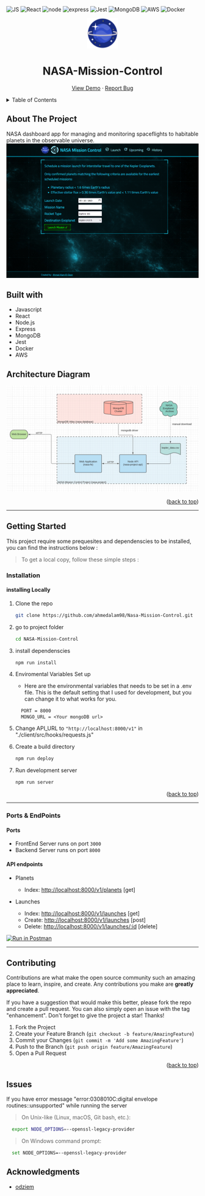<div id="top"></div>

![JS](https://img.shields.io/badge/JavaScript-F7DF1E?style=for-the-badge&logo=javascript&logoColor=black)
![React](https://img.shields.io/badge/React-20232A?style=for-the-badge&logo=react&logoColor=61DAFB)
![node](https://img.shields.io/badge/Node.js-339933?style=for-the-badge&logo=nodedotjs&logoColor=white)
![express](https://img.shields.io/badge/Express.js-000000?style=for-the-badge&logo=express&logoColor=white)
![Jest](https://img.shields.io/badge/Jest-C21325?style=for-the-badge&logo=jest&logoColor=white)
![MongoDB](https://img.shields.io/badge/MongoDB-4EA94B?style=for-the-badge&logo=mongodb&logoColor=white)
![AWS](https://img.shields.io/badge/Amazon_AWS-FF9900?style=for-the-badge&logo=amazonaws&logoColor=white)
![Docker](https://img.shields.io/badge/Docker-2CA5E0?style=for-the-badge&logo=docker&logoColor=white)


<div align="center">
  <a href="http://3.86.163.177:8000/">
    <img src="./client/public/favicon.png" alt="project logo" width="80">
  </a>
  <h1>NASA-Mission-Control</h1>
  <p align="center">
  <a href="http://3.86.163.177:8000/">View Demo</a>
    ·
    <a href="https://github.com/ahmedalam98/Nasa-Mission-Control/issues">Report Bug</a>
  </p>
  
</div>

<details>
  <summary>Table of Contents</summary>
  <ol>
    <li>
      <a href="#about-the-project">About The Project</a>
      <ul>
        <li><a href="#built-with">Built With</a></li>
        <li><a href="#architecture">Architecture Diagram</a></li>
      </ul>
    </li>
    <li>
      <a href="#getting-started">Getting Started</a>
      <ul>
        <li><a href="#installation">Installation</a></li>
        <li><a href="#ports--endpoints">Ports & EndPoints</a></li>
      </ul>
    </li>
    <li><a href="#contributing">Contributing</a></li>
    <li><a href="#issues">Issues</a></li>
    <li><a href="#acknowledgments">Acknowledgments</a></li>
  </ol>
</details>

## About The Project

NASA dashboard app for managing and monitoring spaceflights to habitable planets in the observable universe.
![Preview](./img/preview%201.png)

## Built with

- Javascript
- React
- Node.js
- Express
- MongoDB
- Jest
- Docker
- AWS

## Architecture Diagram

![ArchitectureDiagram](./img/Architecture%20-Diagram.png)

<p align="right">(<a href="#top">back to top</a>)</p>

---

## Getting Started

This project require some prequesites and dependenscies to be installed, you can find the instructions below :

> To get a local copy, follow these simple steps :

### Installation

#### installing Locally

1. Clone the repo
   ```sh
   git clone https://github.com/ahmedalam98/Nasa-Mission-Control.git
   ```
2. go to project folder

   ```sh
   cd NASA-Mission-Control
   ```

3. install dependenscies

   ```bash
   npm run install
   ```

4. Enviromental Variables Set up

   - Here are the environmental variables that needs to be set in a .env file. This is the default setting that I used for development, but you can change it to what works for you.

   ```
     PORT = 8000
     MONGO_URL = <Your mongoDB url>
   ```

5. Change API_URL to `"http://localhost:8000/v1"` in "./client/src/hooks/requests.js"

6. Create a build directory

   ```sh
   npm run deploy
   ```

7. Run development server

   ```sh
   npm run server
   ```

<p align="right">(<a href="#top">back to top</a>)</p>

---

### Ports & EndPoints

#### Ports

- FrontEnd Server runs on port `3000`
- Backend Server runs on port `8000`

#### API endpoints

- Planets

  - Index: [http://localhost:8000/v1/planets](http://localhost:8000/v1/planets) [get]

- Launches

  - Index: [http://localhost:8000/v1/launches](http://localhost:8000/v1/launches) [get]
  - Create: [http://localhost:8000/v1/launches](http://localhost:8000/v1/launches) [post]
  - Delete: [http://localhost:8000/v1/launches/:id](http://localhost:8000/v1/launches/:id) [delete]

[![Run in Postman](https://run.pstmn.io/button.svg)](https://app.getpostman.com/run-collection/f814f3d64372b7b6fede?action=collection%2Fimport)

---

## Contributing

Contributions are what make the open source community such an amazing place to learn, inspire, and create. Any contributions you make are **greatly appreciated**.

If you have a suggestion that would make this better, please fork the repo and create a pull request. You can also simply open an issue with the tag "enhancement".
Don't forget to give the project a star! Thanks!

1. Fork the Project
2. Create your Feature Branch (`git checkout -b feature/AmazingFeature`)
3. Commit your Changes (`git commit -m 'Add some AmazingFeature'`)
4. Push to the Branch (`git push origin feature/AmazingFeature`)
5. Open a Pull Request

<p align="right">(<a href="#top">back to top</a>)</p>

## Issues

If you have error message "error:0308010C:digital envelope routines::unsupported" while running the server

> On Unix-like (Linux, macOS, Git bash, etc.):

```bash
  export NODE_OPTIONS=--openssl-legacy-provider
```

> On Windows command prompt:

```bash
  set NODE_OPTIONS=--openssl-legacy-provider
```

## Acknowledgments

- [odziem](https://github.com/odziem)
